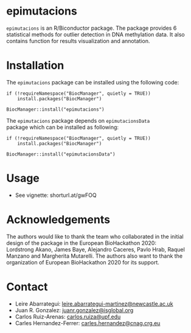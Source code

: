 # epimutacions

`epimutacions` is an R/Biconductor package.  The package provides 
6 statistical methods for outlier detection in DNA methylation data. 
It also contains function for results visualization and annotation. 


# Installation

The `epimutacions` package can be installed using the following code:

```
if (!requireNamespace("BiocManager", quietly = TRUE))
    install.packages("BiocManager")

BiocManager::install("epimutacions")
```

The `epimutacions` package depends on `epimutacionsData`  
package which can be installed  as following: 


```
if (!requireNamespace("BiocManager", quietly = TRUE))
    install.packages("BiocManager")

BiocManager::install("epimutacionsData")

```

# Usage 

* See vignette: shorturl.at/gwFOQ

# Acknowledgements

The authors would like to thank the team who collaborated in the initial 
design of the package in the European BioHackathon 2020:  
Lordstrong Akano, James Baye, 
Alejandro Caceres, Pavlo Hrab, Raquel Manzano and Margherita Mutarelli. 
The authors also want to thank the 
organization of European BioHackathon 2020 for its support.


# Contact

* Leire Abarrategui: leire.abarrategui-martinez@newcastle.ac.uk
* Juan R. Gonzalez: juanr.gonzalez@isglobal.org
* Carlos Ruiz-Arenas: carlos.ruiza@upf.edu
* Carles Hernandez-Ferrer: carles.hernandez@cnag.crg.eu
